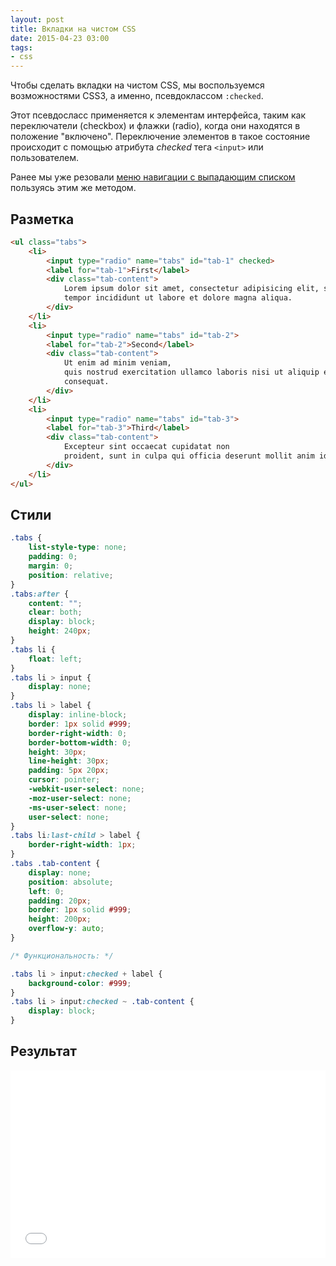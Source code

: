```yaml
---
layout: post
title: Вкладки на чистом CSS
date: 2015-04-23 03:00
tags:
- css
---
```


Чтобы сделать вкладки на чистом CSS, мы воспользуемся возможностями CSS3, а именно, псевдоклассом `:checked`.

Этот псевдосласс применяется к элементам интерфейса, таким как переключатели (checkbox) и флажки (radio), когда они находятся в положение "включено". Переключение элементов в такое состояние происходит с помощью атрибута *checked* тега `<input>` или пользователем.

Ранее мы уже резовали [меню навигации с выпадающим списком](https://wcoder.github.io/notes/drop-down-navigation-menu-with-pure-css/) пользуясь этим же методом.

## Разметка

```html
<ul class="tabs">
	<li>
		<input type="radio" name="tabs" id="tab-1" checked>
		<label for="tab-1">First</label>
		<div class="tab-content">
			Lorem ipsum dolor sit amet, consectetur adipisicing elit, sed do eiusmod
			tempor incididunt ut labore et dolore magna aliqua.
		</div>
	</li>
	<li>
		<input type="radio" name="tabs" id="tab-2">
		<label for="tab-2">Second</label>
		<div class="tab-content">
			Ut enim ad minim veniam,
			quis nostrud exercitation ullamco laboris nisi ut aliquip ex ea commodo
			consequat.
		</div>
	</li>
	<li>
		<input type="radio" name="tabs" id="tab-3">
		<label for="tab-3">Third</label>
		<div class="tab-content">
			Excepteur sint occaecat cupidatat non
			proident, sunt in culpa qui officia deserunt mollit anim id est laborum.
		</div>
	</li>
</ul>
```

## Стили
```css
.tabs {
	list-style-type: none;
	padding: 0;
	margin: 0;
	position: relative;
}
.tabs:after {
	content: "";
	clear: both;
	display: block;
	height: 240px;
}
.tabs li {
	float: left;
}
.tabs li > input {
	display: none;
}
.tabs li > label {
	display: inline-block;
	border: 1px solid #999;
	border-right-width: 0;
	border-bottom-width: 0;
	height: 30px;
	line-height: 30px;
	padding: 5px 20px;
	cursor: pointer;
	-webkit-user-select: none;
	-moz-user-select: none;
	-ms-user-select: none;
	user-select: none;
}
.tabs li:last-child > label {
	border-right-width: 1px;
}
.tabs .tab-content {
	display: none;
	position: absolute;
	left: 0;
	padding: 20px;
	border: 1px solid #999;
	height: 200px;
	overflow-y: auto;
}

/* Функциональность: */

.tabs li > input:checked + label {
	background-color: #999;
}
.tabs li > input:checked ~ .tab-content {
	display: block;
}
```

## Результат

<iframe width="100%" height="300" src="//jsfiddle.net/evgeniypakalo/pqq3a94h/embedded/result" allowfullscreen="allowfullscreen" frameborder="0"></iframe>
